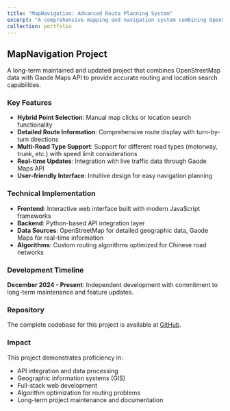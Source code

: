 ```yaml
---
title: "MapNavigation: Advanced Route Planning System"
excerpt: "A comprehensive mapping and navigation system combining OpenStreetMap data with Gaode Maps API for accurate routing and location search capabilities.<br/><img src='/images/mapnav-preview.png'>"
collection: portfolio
---
```


## MapNavigation Project

A long-term maintained and updated project that combines OpenStreetMap data with Gaode Maps API to provide accurate routing and location search capabilities.

### Key Features

* **Hybrid Point Selection**: Manual map clicks or location search functionality
* **Detailed Route Information**: Comprehensive route display with turn-by-turn directions  
* **Multi-Road Type Support**: Support for different road types (motorway, trunk, etc.) with speed limit considerations
* **Real-time Updates**: Integration with live traffic data through Gaode Maps API
* **User-friendly Interface**: Intuitive design for easy navigation planning

### Technical Implementation

* **Frontend**: Interactive web interface built with modern JavaScript frameworks
* **Backend**: Python-based API integration layer
* **Data Sources**: OpenStreetMap for detailed geographic data, Gaode Maps for real-time information
* **Algorithms**: Custom routing algorithms optimized for Chinese road networks

### Development Timeline

**December 2024 - Present**: Independent development with commitment to long-term maintenance and feature updates.

### Repository

The complete codebase for this project is available at [GitHub](https://github.com/16yunH/MapNavigation).

### Impact

This project demonstrates proficiency in:
- API integration and data processing
- Geographic information systems (GIS)
- Full-stack web development
- Algorithm optimization for routing problems
- Long-term project maintenance and documentation
